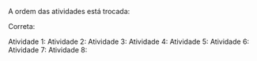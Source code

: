 A ordem das atividades está trocada:

Correta:

Atividade 1: 
Atividade 2: 
Atividade 3: 
Atividade 4: 
Atividade 5: 
Atividade 6: 
Atividade 7: 
Atividade 8: 
